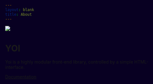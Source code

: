 ```yaml
---
layout: blank
title: About
---
```


<div class="cover center-content bg-primary-3">
    <div class="center-lr al-c ofl-hidden" yoi-scrollfx="in:fade-in; repeat:false;">
        <img class="h-20 w-20" src="{{ site.github.url }}/assets/img/logo-yoi.svg" />
        <h1 class="hidden">YOI</h1>
        <div class="m--w-40 m-lr-auto m-t-4">
            <p class="fs-4 lh-6 c-primary-22 m-tb-8">Yoi is a highly modular front-end library, controlled by a simple HTML-interface.</p>
            <p><a class="btn btn--primary btn--large btn--flat btn--rounded" href="{{ site.github.url }}/start/">Documentation</a></p>
        </div>
    </div>
</div>
<style>
    html, body {
        background: #080022;
    }
</style>